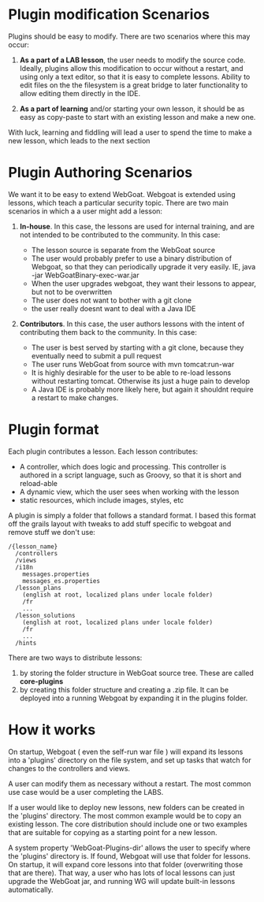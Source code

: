 # Plugin modification Scenarios

Plugins should be easy to modify.  There are two scenarios where this may occur:

1. **As a part of a LAB lesson**, the user needs to modify the source code.  Ideally, plugins allow this modification to occur without a restart, and using only a text editor, so that it is easy to complete lessons.  Ability to edit files on the the filesystem is a great bridge to later functionality to allow editing them directly in the IDE.

2. **As a part of learning** and/or starting your own lesson, it should be as easy as copy-paste to start with an existing lesson and make a new one.  

With luck, learning and fiddling will lead a user to spend the time to make a new lesson, which leads to the next section

# Plugin Authoring Scenarios

We want it to be easy to extend WebGoat.  Webgoat is extended using lessons, which teach a particular security topic.  There are two main scenarios in which a a user might add a lesson:

1. **In-house**.  In this case, the lessons are used for internal training, and are not intended to be contributed to the community. In this case:
    * The lesson source is separate from the WebGoat source
    * The user would probably prefer to use a binary distribution of Webgoat, so that they can periodically upgrade it very easily. IE, java -jar WebGoatBinary-exec-war.jar
    * When the user upgrades webgoat, they want their lessons to appear, but not to be overwritten
    * The user does not want to bother with a git clone
    * the user really doesnt want to deal with a Java IDE

2. **Contributors**. In this case, the user authors lessons with the intent of contributing them back to the community. In this case:
    * The user is best served by starting with a git clone, because they eventually need to submit a pull request
    * The user runs WebGoat from source with mvn tomcat:run-war
    * It is highly desirable for the user to be able to re-load lessons without restarting tomcat. Otherwise its just a huge pain to develop
    * A Java IDE is probably more likely here, but again it shouldnt require a restart to make changes.

# Plugin format

Each plugin contributes a lesson. Each lesson contributes:

* A controller, which does logic and processing. This controller is authored in a script language, such as Groovy, so that it is short and reload-able
* A dynamic view, which the user sees when working with the lesson
* static resources, which include images, styles, etc

A plugin is simply a folder that follows a standard format. I based this format off the grails layout with tweaks to add stuff specific to webgoat and remove stuff we don't use:
```
/{lesson_name}
  /controllers
  /views
  /i18n
    messages.properties
    messages_es.properties
  /lesson_plans
    (english at root, localized plans under locale folder)
    /fr
    ...
  /lesson_solutions
    (english at root, localized plans under locale folder)
    /fr
    ...
  /hints
```
There are two ways to distribute lessons:

1. by storing the folder structure in WebGoat source tree. These are called **core-plugins**
2. by creating this folder structure and creating a .zip file. It can be deployed into a running Webgoat by expanding it in the plugins folder.

# How it works

On startup, Webgoat ( even the self-run war file ) will expand its lessons into a 'plugins' directory on the file system, and set up tasks that watch for changes to the controllers and views. 

A user can modify them as necessary without a restart. The most common use case would be a user completing the LABS.

If a user would like to deploy new lessons, new folders can be created in the 'plugins' directory.  The most common example would be to copy an existing lesson. The core distribution should include one or two examples that are suitable for copying as a starting point for a new lesson.


A system property 'WebGoat-Plugins-dir' allows the user to specify where the 'plugins' directory is. If found, Webgoat will use that folder for lessons.  On startup, it will expand core lessons into that folder (overwriting those that are there). That way, a user who has lots of local lessons can just upgrade the WebGoat jar, and running WG will update built-in lessons automatically.




